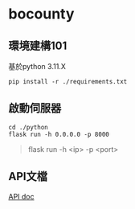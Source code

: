 # bocounty

## 環境建構101

基於python 3.11.X

```shell
pip install -r ./requirements.txt
```

## 啟動伺服器

```shell
cd ./python
flask run -h 0.0.0.0 -p 8000
```

> flask run -h \<ip\> -p \<port\>

## API文檔

[API doc](./api_doc)

